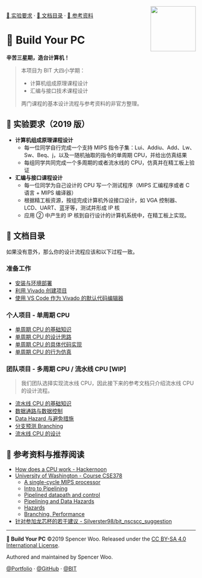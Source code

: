 <img src="https://avatars2.githubusercontent.com/u/54571645?s=200&v=4" align="right" width="120px">

[🎃 实验要求](#-实验要求2019-版) · [📑 文档目录](#-文档目录) · [🎁 参考资料](#-参考资料与推荐阅读)

# 🚡 Build Your PC

**辛苦三星期，造台计算机！**

> 本项目为 BIT 大四小学期：
>
> - 计算机组成原理课程设计
> - 汇编与接口技术课程设计
>
> 两门课程的基本设计流程与参考资料的非官方整理。

## 🎃 实验要求（2019 版）

- **计算机组成原理课程设计**
  - 每一位同学自行完成一个支持 MIPS 指令子集：Lui、Addiu、Add、Lw、Sw、Beq、j，以及一随机抽取的指令的单周期 CPU，并给出仿真结果
  - 每组同学共同完成一个多周期的或者流水线的 CPU，仿真并在精工板上验证
- **汇编与接口课程设计**
  - 每一位同学为自己设计的 CPU 写一个测试程序（MIPS 汇编程序或者 C 语言 + MIPS 编译器）
  - 根据精工板资源，按组完成计算机外设接口设计，如 VGA 控制器、LCD、UART、蓝牙等，测试并形成 IP 核
  - 应用 ② 中产生的 IP 核到自行设计的计算机系统中，在精工板上实现。

## 📑 文档目录

如果没有意外，那么你的设计流程应该和以下过程一致。

### 准备工作

- [安装与环境部署](./1_Preparations/1-1_Installation.md)
- [利用 Vivado 创建项目](./1_Preparations/1-2_Vivado.md)
- [使用 VS Code 作为 Vivado 的默认代码编辑器](./1_Preparations/1-3_Editor.md)

### 个人项目 - 单周期 CPU

- [单周期 CPU 的基础知识](./2_SingleCycle/2-1_Basic.md)
- [单周期 CPU 的设计思路](./2_SingleCycle/2-2_Design.md)
- [单周期 CPU 的具体代码实现](./2_SingleCycle/2-3_Verilog.md)
- [单周期 CPU 的行为仿真](./2_SingleCycle/2-4_Testbench.md)

### 团队项目 - 多周期 CPU / 流水线 CPU [WIP]

> 我们团队选择实现流水线 CPU，因此接下来的参考文档只介绍流水线 CPU 的设计流程。

- [流水线 CPU 的基础知识](./3_Pipelining/3-1_Basic.md)
- [数据通路与数据控制](./3_Pipelining/3-2_Datapath&Control.md)
- [Data Hazard 与避免措施](./3_Pipelining/3-3_DataHazards.md)
- [分支预测 Branching](./3_Pipelining/3-4_Branching.md)
- [流水线 CPU 的设计](./3_Pipelining/3-5_Design.md)

## 🎁 参考资料与推荐阅读

- [How does a CPU work - Hackernoon](https://hackernoon.com/how-does-a-cpu-work-af3488d182a2)
- [University of Washington - Course CSE378](https://courses.cs.washington.edu/courses/cse378/09wi/lectures.html)
  - [A single-cycle MIPS processor](https://courses.cs.washington.edu/courses/cse378/09wi/lectures/lec07.pdf)
  - [Intro to Pipelining](https://courses.cs.washington.edu/courses/cse378/09wi/lectures/lec09.pdf)
  - [Pipelined datapath and control](https://courses.cs.washington.edu/courses/cse378/09wi/lectures/lec10.pdf)
  - [Pipelining and Data Hazards](https://courses.cs.washington.edu/courses/cse378/09wi/lectures/lec11.pdf)
  - [Hazards](https://courses.cs.washington.edu/courses/cse378/09wi/lectures/lec12.pdf)
  - [Branching, Performance](https://courses.cs.washington.edu/courses/cse378/09wi/lectures/lec13.pdf)
- [针对参加龙芯杯的若干建议 - Silverster98/bit_nscscc_suggestion](https://github.com/Silverster98/bit_nscscc_suggestion)

---

**🚡 Build Your PC** ©2019 Spencer Woo. Released under the [CC BY-SA 4.0 International License](./LICENSE).

Authored and maintained by Spencer Woo.

[@Portfolio](https://spencerwoo.com) · [@GitHub](https://github.com/spencerwooo) · [@BIT](http://www.bit.edu.cn/)
